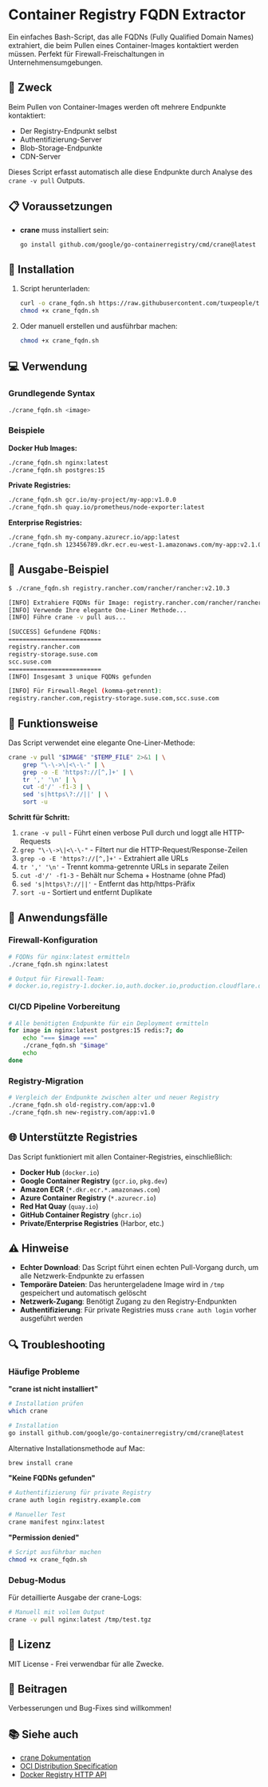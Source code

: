 # Container Registry FQDN Extractor

Ein einfaches Bash-Script, das alle FQDNs (Fully Qualified Domain Names) extrahiert, die beim Pullen eines Container-Images kontaktiert werden müssen. Perfekt für Firewall-Freischaltungen in Unternehmensumgebungen.

## 🎯 Zweck

Beim Pullen von Container-Images werden oft mehrere Endpunkte kontaktiert:

- Der Registry-Endpunkt selbst
- Authentifizierung-Server
- Blob-Storage-Endpunkte
- CDN-Server

Dieses Script erfasst automatisch alle diese Endpunkte durch Analyse des `crane -v pull` Outputs.

## 📋 Voraussetzungen

- **crane** muss installiert sein:
  ```bash
  go install github.com/google/go-containerregistry/cmd/crane@latest
  ```

## 🚀 Installation

1. Script herunterladen:

   ```bash
   curl -o crane_fqdn.sh https://raw.githubusercontent.com/tuxpeople/toolbox/crane_fqdn/crane_fqdn.sh
   chmod +x crane_fqdn.sh
   ```

2. Oder manuell erstellen und ausführbar machen:
   ```bash
   chmod +x crane_fqdn.sh
   ```

## 💻 Verwendung

### Grundlegende Syntax

```bash
./crane_fqdn.sh <image>
```

### Beispiele

**Docker Hub Images:**

```bash
./crane_fqdn.sh nginx:latest
./crane_fqdn.sh postgres:15
```

**Private Registries:**

```bash
./crane_fqdn.sh gcr.io/my-project/my-app:v1.0.0
./crane_fqdn.sh quay.io/prometheus/node-exporter:latest
```

**Enterprise Registries:**

```bash
./crane_fqdn.sh my-company.azurecr.io/app:latest
./crane_fqdn.sh 123456789.dkr.ecr.eu-west-1.amazonaws.com/my-app:v2.1.0
```

## 📄 Ausgabe-Beispiel

```bash
$ ./crane_fqdn.sh registry.rancher.com/rancher/rancher:v2.10.3

[INFO] Extrahiere FQDNs für Image: registry.rancher.com/rancher/rancher:v2.10.3
[INFO] Verwende Ihre elegante One-Liner Methode...
[INFO] Führe crane -v pull aus...

[SUCCESS] Gefundene FQDNs:
==========================
registry.rancher.com
registry-storage.suse.com
scc.suse.com
==========================
[INFO] Insgesamt 3 unique FQDNs gefunden

[INFO] Für Firewall-Regel (komma-getrennt):
registry.rancher.com,registry-storage.suse.com,scc.suse.com
```

## 🔧 Funktionsweise

Das Script verwendet eine elegante One-Liner-Methode:

```bash
crane -v pull "$IMAGE" "$TEMP_FILE" 2>&1 | \
    grep "\-\->\|<\-\-" | \
    grep -o -E 'https?://[^,]+' | \
    tr ',' '\n' | \
    cut -d'/' -f1-3 | \
    sed 's|https\?://||' | \
    sort -u
```

**Schritt für Schritt:**

1. `crane -v pull` - Führt einen verbose Pull durch und loggt alle HTTP-Requests
2. `grep "\-\->\|<\-\-"` - Filtert nur die HTTP-Request/Response-Zeilen
3. `grep -o -E 'https?://[^,]+'` - Extrahiert alle URLs
4. `tr ',' '\n'` - Trennt komma-getrennte URLs in separate Zeilen
5. `cut -d'/' -f1-3` - Behält nur Schema + Hostname (ohne Pfad)
6. `sed 's|https\?://||'` - Entfernt das http/https-Präfix
7. `sort -u` - Sortiert und entfernt Duplikate

## 🏢 Anwendungsfälle

### Firewall-Konfiguration

```bash
# FQDNs für nginx:latest ermitteln
./crane_fqdn.sh nginx:latest

# Output für Firewall-Team:
# docker.io,registry-1.docker.io,auth.docker.io,production.cloudflare.docker.com
```

### CI/CD Pipeline Vorbereitung

```bash
# Alle benötigten Endpunkte für ein Deployment ermitteln
for image in nginx:latest postgres:15 redis:7; do
    echo "=== $image ==="
    ./crane_fqdn.sh "$image"
    echo
done
```

### Registry-Migration

```bash
# Vergleich der Endpunkte zwischen alter und neuer Registry
./crane_fqdn.sh old-registry.com/app:v1.0
./crane_fqdn.sh new-registry.com/app:v1.0
```

## 🌐 Unterstützte Registries

Das Script funktioniert mit allen Container-Registries, einschließlich:

- **Docker Hub** (`docker.io`)
- **Google Container Registry** (`gcr.io`, `pkg.dev`)
- **Amazon ECR** (`*.dkr.ecr.*.amazonaws.com`)
- **Azure Container Registry** (`*.azurecr.io`)
- **Red Hat Quay** (`quay.io`)
- **GitHub Container Registry** (`ghcr.io`)
- **Private/Enterprise Registries** (Harbor, etc.)

## ⚠️ Hinweise

- **Echter Download**: Das Script führt einen echten Pull-Vorgang durch, um alle Netzwerk-Endpunkte zu erfassen
- **Temporäre Dateien**: Das heruntergeladene Image wird in `/tmp` gespeichert und automatisch gelöscht
- **Netzwerk-Zugang**: Benötigt Zugang zu den Registry-Endpunkten
- **Authentifizierung**: Für private Registries muss `crane auth login` vorher ausgeführt werden

## 🔍 Troubleshooting

### Häufige Probleme

**"crane ist nicht installiert"**

```bash
# Installation prüfen
which crane

# Installation
go install github.com/google/go-containerregistry/cmd/crane@latest
```

Alternative Installationsmethode auf Mac:

```bash
brew install crane
```

**"Keine FQDNs gefunden"**

```bash
# Authentifizierung für private Registry
crane auth login registry.example.com

# Manueller Test
crane manifest nginx:latest
```

**"Permission denied"**

```bash
# Script ausführbar machen
chmod +x crane_fqdn.sh
```

### Debug-Modus

Für detaillierte Ausgabe der crane-Logs:

```bash
# Manuell mit vollem Output
crane -v pull nginx:latest /tmp/test.tgz
```

## 📝 Lizenz

MIT License - Frei verwendbar für alle Zwecke.

## 🤝 Beitragen

Verbesserungen und Bug-Fixes sind willkommen!

## 📚 Siehe auch

- [crane Dokumentation](https://github.com/google/go-containerregistry/blob/main/cmd/crane/doc/crane.md)
- [OCI Distribution Specification](https://github.com/opencontainers/distribution-spec)
- [Docker Registry HTTP API](https://docs.docker.com/registry/spec/api/)
